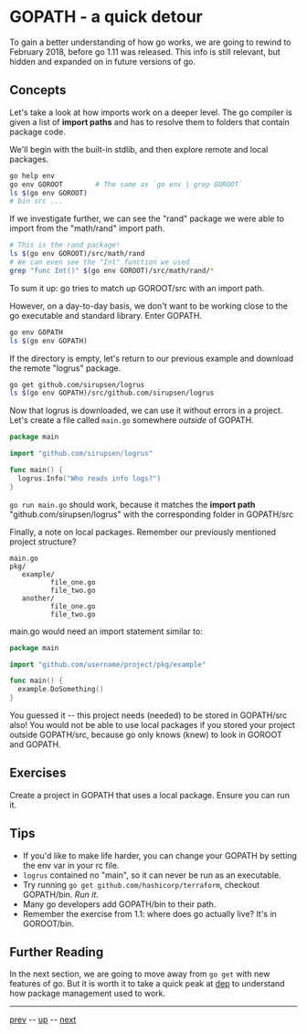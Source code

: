 # GOPATH - a quick detour

To gain a better understanding of how go works, we are going to rewind
to February 2018, before go 1.11 was released. This info is still relevant,
but hidden and expanded on in future versions of go.

## Concepts

Let's take a look at how imports work on a deeper level. The go compiler
is given a list of **import paths** and has to resolve them to folders that contain package code.

We'll begin with the built-in stdlib, and then explore remote and local packages.

```bash
go help env
go env GOROOT        # The same as `go env | grep GOROOT`
ls $(go env GOROOT)
# bin src ...
```

If we investigate further, we can see the "rand" package we were able to import from the "math/rand" import path.

```bash
# This is the rand package!
ls $(go env GOROOT)/src/math/rand
# We can even see the "Int" function we used
grep "func Int()" $(go env GOROOT)/src/math/rand/*
```

To sum it up: go tries to match up GOROOT/src with an import path.

However, on a day-to-day basis, we don't want to be working close to the go executable and standard library. Enter GOPATH.

```bash
go env GOPATH
ls $(go env GOPATH)
```

If the directory is empty, let's return to our previous example and download the remote "logrus" package.

```bash
go get github.com/sirupsen/logrus
ls $(go env GOPATH)/src/github.com/sirupsen/logrus
```

Now that logrus is downloaded, we can use it without errors in a project.
Let's create a file called `main.go` somewhere _outside_ of GOPATH.

```go
package main

import "github.com/sirupsen/logrus"

func main() {
  logrus.Info("Who reads info logs?")
}
```

`go run main.go` should work, because it matches the **import path**
"github.com/sirupsen/logrus" with the corresponding folder in GOPATH/src

Finally, a note on local packages. Remember our previously mentioned project structure?
```
main.go
pkg/
   example/
          file_one.go
          file_two.go
   another/
          file_one.go
          file_two.go
```

main.go would need an import statement similar to:
```go
package main

import "github.com/username/project/pkg/example"

func main() {
  example.DoSomething()
}
```

You guessed it -- this project needs (needed) to be stored in GOPATH/src also!
You would not be able to use local packages if you stored your project outside GOPATH/src, because go only knows (knew) to look in GOROOT and GOPATH.

## Exercises

Create a project in GOPATH that uses a local package. Ensure you can run it.

## Tips
- If you'd like to make life harder, you can change your GOPATH by setting the env var in your rc file.
- `logrus` contained no "main", so it can never be run as an executable.
- Try running `go get github.com/hashicorp/terraform`, checkout GOPATH/bin. _Run it_.
- Many go developers add GOPATH/bin to their path.
- Remember the exercise from 1.1: where does go actually live? It's in GOROOT/bin.

## Further Reading

In the next section, we are going to move away from `go get` with new features of go.
But it is worth it to take a quick peak at [dep](https://golang.github.io/dep/docs/daily-dep.html)
to understand how package management used to work.

---

[prev](1.3.0.md) -- [up](Readme.md) -- [next](1.3.2.md)